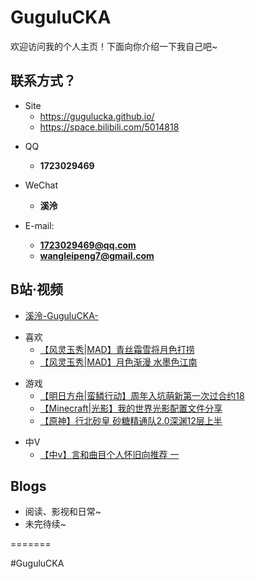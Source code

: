# GuguluCKA

欢迎访问我的个人主页！下面向你介绍一下我自己吧\~

<!-- .slide -->

## 联系方式？

- Site
  - https://gugulucka.github.io/
  - https://space.bilibili.com/5014818

<!-- .slide vertical=true -->

- QQ
  - **1723029469**

- WeChat
  - **溪泠**
- E-mail:
  - **[1723029469@qq.com](mailto:1723029469@qq.com)**
  - **[wangleipeng7@gmail.com](mailto:wangleipeng7@gmail.com)**

<!-- .slide -->

## B站·视频

<!-- .slide vertical=true -->

- [溪泠-GuguluCKA-](https://space.bilibili.com/5014818)

<!-- .slide vertical=true -->

- 喜欢 
  -   [【风灵玉秀|MAD】青丝霜雪将月色打捞](https://www.bilibili.com/video/BV19v411h7Kd)
  -   [【风灵玉秀|MAD】月色渐漫 水墨色江南](https://www.bilibili.com/video/BV1h5411K7pj)

<!-- .slide vertical=true -->

- 游戏
  -   [【明日方舟|蛮鳞行动】周年入坑萌新第一次过合约18](https://www.bilibili.com/video/BV1cb4y1U7L5)
  -   [【Minecraft|光影】我的世界光影配置文件分享](https://www.bilibili.com/video/BV1xQ4y117AM)
  -   [【原神】行北砂皇 砂糖精通队2.0深渊12层上半](https://www.bilibili.com/video/BV1KU4y1J7BY)

<!-- .slide vertical=true -->

- 中V
  -   [【中v】言和曲目个人怀旧向推荐 一](https://www.bilibili.com/video/BV15Q4y1Z7fR)

<!-- .slide -->

## Blogs

- 阅读、影视和日常~
- 未完待续~

<!-- .slide vertical=true -->
=======

#GuguluCKA
